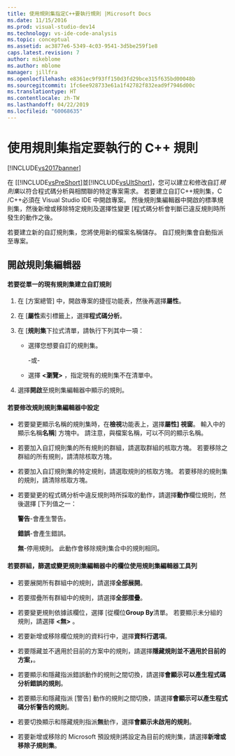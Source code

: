 ```yaml
---
title: 使用規則集指定C++要執行規則 |Microsoft Docs
ms.date: 11/15/2016
ms.prod: visual-studio-dev14
ms.technology: vs-ide-code-analysis
ms.topic: conceptual
ms.assetid: ac3877e6-5349-4c03-9541-3d5be259f1e8
caps.latest.revision: 7
author: mikeblome
ms.author: mblome
manager: jillfra
ms.openlocfilehash: e8361ec9f93ff150d3fd29bce315f635bd00048b
ms.sourcegitcommit: 1fc6ee928733e61a1f42782f832ead9f7946d00c
ms.translationtype: HT
ms.contentlocale: zh-TW
ms.lasthandoff: 04/22/2019
ms.locfileid: "60068635"
---
```

# <a name="using-rule-sets-to-specify-the-c-rules-to-run"></a>使用規則集指定要執行的 C++ 規則
[!INCLUDE[vs2017banner](../includes/vs2017banner.md)]

在 [[!INCLUDE[vsPreShort](../includes/vspreshort-md.md)]並[!INCLUDE[vsUltShort](../includes/vsultshort-md.md)]，您可以建立和修改自訂*規則集*以符合程式碼分析與相關聯的特定專案需求。 若要建立自訂C++規則集，C /C++必須在 Visual Studio IDE 中開啟專案。 然後規則集編輯器中開啟的標準規則集，然後新增或移除特定規則及選擇性變更 [程式碼分析會判斷已違反規則時所發生的動作之後。  
  
 若要建立新的自訂規則集，您將使用新的檔案名稱儲存。 自訂規則集會自動指派至專案。  
  
## <a name="opening-the-rule-set-editor"></a>開啟規則集編輯器  
  
#### <a name="to-create-a-custom-rule-from-a-single-existing-rule-set"></a>若要從單一的現有規則集建立自訂規則  
  
1. 在 [方案總管] 中，開啟專案的捷徑功能表，然後再選擇**屬性**。  
  
2. 在 [**屬性**索引標籤上，選擇**程式碼分析**。  
  
3. 在 [**規則集**下拉式清單，請執行下列其中一項：  
  
   - 選擇您想要自訂的規則集。  
  
     \-或-  
  
   - 選擇 **\<瀏覽>** ，指定現有的規則集不在清單中。  
  
4. 選擇**開啟**至規則集編輯器中顯示的規則。  
  
#### <a name="to-modify-a-rule-set-in-the-rule-set-editor"></a>若要修改規則規則集編輯器中設定  
  
- 若要變更顯示名稱的規則集時，在**檢視**功能表上，選擇**屬性] 視窗**。 輸入中的顯示名稱**名稱**] 方塊中。 請注意，與檔案名稱，可以不同的顯示名稱。  
  
- 若要加入自訂規則集的所有規則的群組，請選取群組的核取方塊。 若要移除之群組的所有規則，請清除核取方塊。  
  
- 若要加入自訂規則集的特定規則，請選取規則的核取方塊。 若要移除的規則集的規則，請清除核取方塊。  
  
- 若要變更的程式碼分析中違反規則時所採取的動作，請選擇**動作**欄位規則，然後選擇 [下列值之一：  
  
     **警告**-會產生警告。  
  
     **錯誤**-會產生錯誤。  
  
     **無**-停用規則。 此動作會移除規則集合中的規則相同。  
  
#### <a name="to-group-filter-or-change-the-fields-in-the-rule-set-editor-by-using-the-rule-set-editor-toolbar"></a>若要群組，篩選或變更規則集編輯器中的欄位使用規則集編輯器工具列  
  
- 若要展開所有群組中的規則，請選擇**全部展開**。  
  
- 若要摺疊所有群組中的規則，請選擇**全部摺疊**。  
  
- 若要變更規則依據該欄位，選擇 [從欄位**Group By**清單。 若要顯示未分組的規則，請選擇 **\<無>** 。  
  
- 若要新增或移除欄位規則的資料行中，選擇**資料行選項**。  
  
- 若要隱藏並不適用於目前的方案中的規則，請選擇**隱藏規則並不適用於目前的方案，**。  
  
- 若要顯示和隱藏指派錯誤動作的規則之間切換，請選擇**會顯示可以產生程式碼分析錯誤的規則**。  
  
- 若要顯示和隱藏指派 [警告] 動作的規則之間切換，請選擇**會顯示可以產生程式碼分析警告的規則**。  
  
- 若要切換顯示和隱藏規則指派**無**動作，選擇**會顯示未啟用的規則**。  
  
- 若要新增或移除的 Microsoft 預設規則將設定為目前的規則集，請選擇**新增或移除子規則集**。
